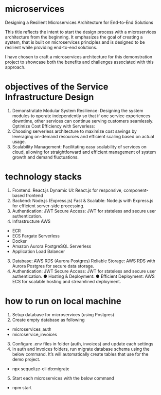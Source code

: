 # microservices
Designing a Resilient Microservices Architecture for End-to-End Solutions

This title reflects the intent to start the design process with a microservices architecture from the beginning. It emphasizes the goal of creating a system, that is built on microservices principles and is designed to be resilient while providing end-to-end solutions.

I have chosen to craft a microservices architecture for this demonstration project to showcase both the benefits and challenges associated with this approach.

# objectives of the Service Infrastructure Design
1. Demonstratate Modular System Resilience: Designing the system modules to operate independently so that if one service experiences downtime, other services can continue serving customers seamlessly.
Optimize Cost Efficiency with Serverless:
2. Choosing serverless architecture to maximize cost savings by leveraging on-demand resources and efficient scaling based on actual usage.
3. Scalability Management: Facilitating easy scalability of services on cloud, allowing for straightforward and efficient management of system growth and demand fluctuations.

# technology stacks
1. Frontend: React.js
Dynamic UI: React.js for responsive, component-based frontend
2. Backend: Node.js (Express.js)
Fast & Scalable: Node.js with Express.js for efficient server-side processing.
3. Authentication: JWT
Secure Access: JWT for stateless and secure user authentication.
4. Infrastructure AWS
* ECR
* ECS Fargate Serverless
* Docker
* Amazon Aurora PostgreSQL Serverless
* Application Load Balancer

3. Database: AWS RDS (Aurora Postgres)
Reliable Storage: AWS RDS with Aurora Postgres for secure data storage.
3. Authentication: JWT
Secure Access: JWT for stateless and secure user authentication.
● Hosting & Deployment: 
● Efficient Deployment: AWS ECS for scalable hosting and streamlined deployment.

# how to run on local machine
1. Setup database for microservices (using Postgres)
2. Create empty database as following
* microservices_auth
* microservice_invoices
3. Configure .env files in folder (auth, invoices) and update each settings
4. In auth and invoices folders, run migrate database schema using the below command. It’s will automatically create tables that use for the demo project.
* npx sequelize-cli db:migrate
5. Start each microservices with the below command
* npm start
